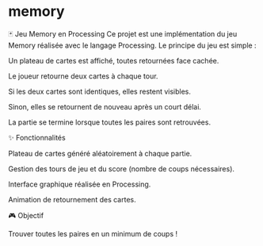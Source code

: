 # memory
🃏 Jeu Memory en Processing
Ce projet est une implémentation du jeu Memory réalisée avec le langage Processing.
Le principe du jeu est simple :

Un plateau de cartes est affiché, toutes retournées face cachée.

Le joueur retourne deux cartes à chaque tour.

Si les deux cartes sont identiques, elles restent visibles.

Sinon, elles se retournent de nouveau après un court délai.

La partie se termine lorsque toutes les paires sont retrouvées.

✨ Fonctionnalités

Plateau de cartes généré aléatoirement à chaque partie.

Gestion des tours de jeu et du score (nombre de coups nécessaires).

Interface graphique réalisée en Processing.

Animation de retournement des cartes.

🎮 Objectif

Trouver toutes les paires en un minimum de coups !
